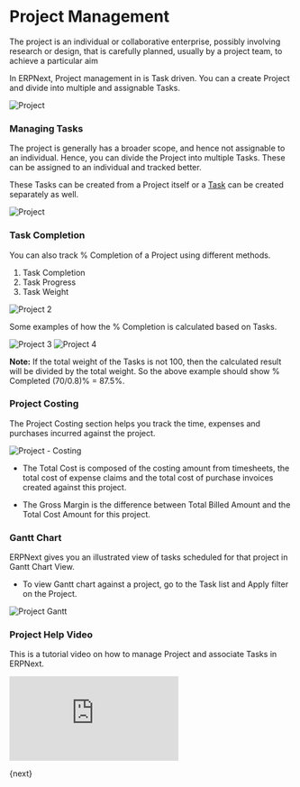 <!-- add-breadcrumbs -->
# Project Management

The project is an individual or collaborative enterprise, possibly involving research or design, that is carefully planned, usually by a project team, to achieve a particular aim

In ERPNext, Project management in is Task driven. You can a create Project and divide into multiple and assignable Tasks.

<img class="screenshot" alt="Project" src="{{docs_base_url}}/assets/img/project/project-1.1.png">

### Managing Tasks

The project is generally has a broader scope, and hence not assignable to an individual. Hence, you can divide the Project into multiple Tasks. These can be assigned to an individual and tracked better. 

These Tasks can be created from a Project itself or a [Task](/docs/user/manual/en/projects/tasks.html) can be created separately as well.

<img class="screenshot" alt="Project" src="{{docs_base_url}}/assets/img/project/project-1.png">

### Task Completion

You can also track % Completion of a Project using different methods.

  1. Task Completion
  2. Task Progress
  3. Task Weight

<img class="screenshot" alt="Project 2" src="{{docs_base_url}}/assets/img/project/project-2.png">

Some examples of how the % Completion is calculated based on Tasks.

<img class="screenshot" alt="Project 3" src="{{docs_base_url}}/assets/img/project/percent-complete-calc.png">

<img class="screenshot" alt="Project 4" src="{{docs_base_url}}/assets/img/project/percent-complete-formula.png">

**Note:** If the total weight of the Tasks is not 100, then the calculated result will be divided by the total weight.
So the above example should show % Completed (70/0.8)% = 87.5%.

### Project Costing

The Project Costing section helps you track the time, expenses and purchases incurred against the project.

<img class="screenshot" alt="Project - Costing" src="{{docs_base_url}}/assets/img/project/project_costing.png">

* The Total Cost is composed of the costing amount from timesheets, the total cost of expense claims and the total cost of purchase invoices created against this project.

* The Gross Margin is the difference between Total Billed Amount and the Total Cost Amount for this project.

### Gantt Chart

ERPNext gives you an illustrated view of tasks scheduled for that project in Gantt Chart View.

* To view Gantt chart against a project, go to the Task list and Apply filter on the Project.

<img class="screenshot" alt="Project Gantt" src="{{docs_base_url}}/assets/img/project/project-1.1.png">

### Project Help Video

This is a tutorial video on how to manage Project and associate Tasks in ERPNext.

<div class="embed-container">
  <iframe src="https://www.youtube.com/embed/gCzShu9Niu4?rel=0" frameborder="0" allow="autoplay; encrypted-media" allowfullscreen>
  </iframe>
</div>

{next}
